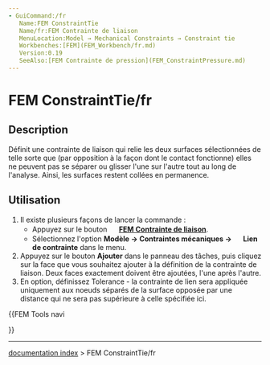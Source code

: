 ```yaml
---
- GuiCommand:/fr
   Name:FEM ConstraintTie
   Name/fr:FEM Contrainte de liaison
   MenuLocation:Model → Mechanical Constraints → Constraint tie
   Workbenches:[FEM](FEM_Workbench/fr.md)
   Version:0.19
   SeeAlso:[FEM Contrainte de pression](FEM_ConstraintPressure.md)
---
```


# FEM ConstraintTie/fr

## Description

Définit une contrainte de liaison qui relie les deux surfaces sélectionnées de telle sorte que (par opposition à la façon dont le contact fonctionne) elles ne peuvent pas se séparer ou glisser l\'une sur l\'autre tout au long de l\'analyse. Ainsi, les surfaces restent collées en permanence.

## Utilisation

1.  Il existe plusieurs façons de lancer la commande :
    -   Appuyez sur le bouton **<img src="images/FEM_ConstraintTie.svg" width=16px> [FEM Contrainte de liaison](FEM_ConstraintTie/fr.md)**.
    -   Sélectionnez l\'option **Modèle → Contraintes mécaniques → <img src="images/FEM_ConstraintTie.svg" width=16px> Lien de contrainte** dans le menu.
2.  Appuyez sur le bouton **Ajouter** dans le panneau des tâches, puis cliquez sur la face que vous souhaitez ajouter à la définition de la contrainte de liaison. Deux faces exactement doivent être ajoutées, l\'une après l\'autre.
3.  En option, définissez Tolerance - la contrainte de lien sera appliquée uniquement aux noeuds séparés de la surface opposée par une distance qui ne sera pas supérieure à celle spécifiée ici.


<div class="mw-translate-fuzzy">





</div>


{{FEM Tools navi

}}

---
[documentation index](../README.md) > FEM ConstraintTie/fr
